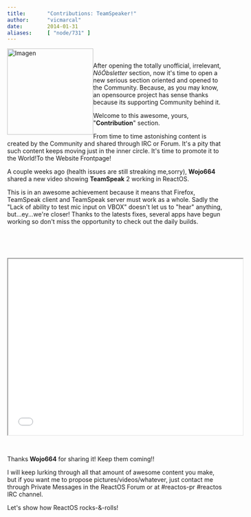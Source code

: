 ```yaml
---
title:       "Contributions: TeamSpeaker!"
author:      "vicmarcal"
date:        2014-01-31
aliases:     [ "node/731" ]
---
```


<p><img alt="Imagen" class="imgp_img" src="/sites/default/files/imagepicker/14095/teamspeak_3_logo.png" style="float: left;" height="200" width="200"></p><p>&nbsp;</p><p>After opening the totally unofficial, irrelevant, <em>NôÓbsletter</em> section, now it's time to open a new serious section oriented and opened to the Community. Because, as you may know, an opensource project has sense thanks because its supporting Community behind it.</p><p>Welcome to this awesome, yours, "<strong>Contribution</strong>" section.</p><p>From time to time astonishing content is created by the Community and shared through IRC or Forum. It's a pity that such content keeps moving just in the inner circle. It's time to promote it to the World!To the Website Frontpage!</p><p><!--break--></p><p>A couple weeks ago (health issues are still streaking me,sorry), <strong>Wojo664</strong> shared a new video showing <strong>TeamSpeak</strong> 2 working in ReactOS.</p><p>This is in an awesome achievement because it means that Firefox, TeamSpeak client and TeamSpeak server must work as a whole. Sadly the "Lack of ability to test mic input on VBOX" doesn't let us to "hear" anything, but...ey...we're closer! Thanks to the latests fixes, several apps have begun working so don't miss the opportunity to check out the daily builds.</p><p>&nbsp;</p><p>&nbsp;</p><p align="center"><iframe allowfullscreen="" src="//www.youtube.com/embed/IU4CwmIDChY" frameborder="3" height="409" width="546"></iframe></p><p>&nbsp;</p><p>Thanks <strong>Wojo664</strong> for sharing it! Keep them coming!!</p><p>I will keep lurking through all that amount of awesome content you make, but if you want me to propose pictures/videos/whatever, just contact me through Private Messages in the ReactOS Forum or at #reactos-pr #reactos IRC channel.</p><p>Let's show how ReactOS rocks-&amp;-rolls!</p><p>&nbsp;</p>
